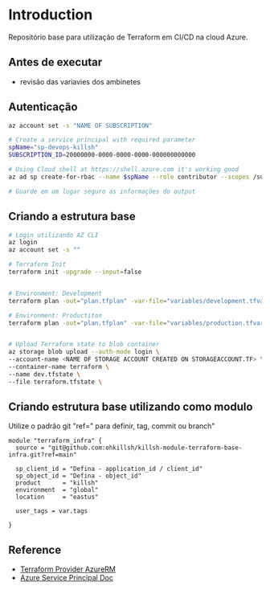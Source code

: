 # Introduction

Repositório base para utilização de Terraform em CI/CD na cloud Azure.

## Antes de executar

* revisão das variavies dos ambinetes

## Autenticação

```bash
az account set -s "NAME OF SUBSCRIPTION"
```

```bash
# Create a service principal with required parameter
spName="sp-devops-killsh"
SUBSCRIPTION_ID=20000000-0000-0000-0000-000000000000

# Using Cloud shell at https://shell.azure.com it's working good
az ad sp create-for-rbac --name $spName --role contributor --scopes /subscriptions/$SUBSCRIPTION_ID

# Guarde em um lugar seguro as informações do output
```

## Criando a estrutura base

```bash
# Login utilizando AZ CLI
az login 
az account set -s ""

# Terraform Init
terraform init -upgrade --input=false 


# Environment: Development
terraform plan -out="plan.tfplan" -var-file="variables/development.tfvars" -var sp_client_secret="00000000-1111-2222-3333-00000000"

# Environment: Productiton
terraform plan -out="plan.tfplan" -var-file="variables/production.tfvars"


# Upload Terraform state to blob container
az storage blob upload --auth-mode login \
--account-name <NAME OF STORAGE ACCOUNT CREATED ON STORAGEACCOUNT.TF> \
--container-name terraform \
--name dev.tfstate \
--file terraform.tfstate \
```

## Criando estrutura base utilizando como modulo

Utilize o padrão git "ref=" para definir, tag, commit ou branch"

```hcl
module "terraform_infra" {
  source = "git@github.com:ohkillsh/killsh-module-terraform-base-infra.git?ref=main"

  sp_client_id = "Defina - application_id / client_id"
  sp_object_id = "Defina - object_id"
  product      = "killsh"
  environment  = "global"
  location     = "eastus"

  user_tags = var.tags

}

```

## Reference

* [Terraform Provider AzureRM](https://registry.terraform.io/providers/hashicorp/azurerm/latest/docs)
* [Azure Service Principal Doc](https://learn.microsoft.com/en-us/cli/azure/create-an-azure-service-principal-azure-cli)
